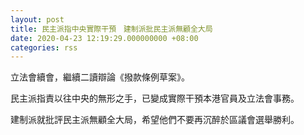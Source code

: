 ```yaml
---
layout: post
title: 民主派指中央實際干預　建制派批民主派無顧全大局
date: 2020-04-23 12:19:29.000000000 +08:00
categories: rss
---
```


立法會續會，繼續二讀辯論《撥款條例草案》。

民主派指責以往中央的無形之手，已變成實際干預本港官員及立法會事務。

建制派就批評民主派無顧全大局，希望他們不要再沉醉於區議會選舉勝利。
